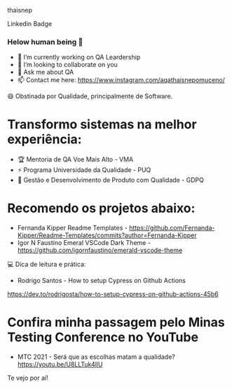 thaisnep

Linkedin Badge

### Helow human being 👋


- 🚀 I’m currently working on QA Leardership
- 👯 I’m looking to collaborate on you
- 💬 Ask me about QA
- 📫 Contact me here: https://www.instagram.com/aqathaisnepomuceno/


😄 Obstinada por Qualidade, principalmente de Software.

# Transformo sistemas na melhor experiência:

- 🏆 Mentoria de QA Voe Mais Alto - VMA
- ⚡️ Programa Universidade da Qualidade - PUQ 
- 🔭 Gestão e Desenvolvimento de Produto com Qualidade - GDPQ


# Recomendo os projetos abaixo:

- Fernanda Kipper Readme Templates - https://github.com/Fernanda-Kipper/Readme-Templates/commits?author=Fernanda-Kipper
- Igor N Faustino Emeral VSCode Dark Theme - https://github.com/igornfaustino/emerald-vscode-theme

💻 Dica de leitura e prática:

- Rodrigo Santos - How to setup Cypress on Github Actions

https://dev.to/rodrigosta/how-to-setup-cypress-on-github-actions-45b6


# Confira minha passagem pelo Minas Testing Conference no YouTube

- MTC 2021 - Será que as escolhas matam a qualidade?
https://youtu.be/U8LLTuk4llU

Te vejo por aí!


